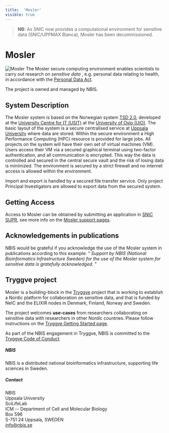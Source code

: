 ```yaml
---
title:  'Mosler'
visible: true
---
```

    

> **NB:** As SNIC now provides a computational environment for sensitive data (SNIC/UPPMAX Bianca), Mosler has been decommissioned. 

# Mosler

![Mosler](/assets/img/mosler.png) The Mosler secure computing environment enables scientists to carry out research on _sensitive data_ , e.g. personal data relating to health, in accordance with the [Personal Data Act](<http://www.regeringen.se/contentassets/87382a7887764e9995db186244b557e4/personal-data-protection>).

The project is owned and managed by NBIS.

## System Description

The Mosler system is based on the Norwegian system [TSD 2.0](<https://www.usit.uio.no/prosjekter/tsd20/>), developed at the [University Centre for IT (USIT)](<http://www.usit.uio.no/>) at the [University of Oslo (UiO)](<http://www.uio.no/>). The basic layout of the system is a secure centralised service at [Uppsala University](<http://www.uu.se/>) where data are stored. Within the secure environment a High Performance Computing (HPC) resource is provided for large jobs. All projects on the system will have their own set of virtual machines (VM). Users access their VM via a secured graphical terminal using two-factor authentication, and all communication is encrypted. This way the data is controlled and secured in the central secure vault and the risk of losing data is minimized. The environment is secured by a strict firewall and no internet access is allowed within the environment.

Import and export is handled by a secured file transfer service. Only project Principal Investigators are allowed to export data from the secured system.

## Getting Access

Access to Mosler can be obtained by submitting an application in [SNIC SUPR](<https://supr.snic.se/>), see more info on the [Mosler support pages](<moslerdoc/support.html>).

## Acknowledgements in publications

NBIS would be grateful if you acknowledge the use of the Mosler system in publications according to this example: “ _Support by NBIS (National Bioinformatics Infrastructure Sweden) for the use of the Mosler system for sensitive data is gratefully acknowledged._ ”

## Tryggve project

Mosler is a building-block in the [Tryggve](<https://wiki.neic.no/wiki/Tryggve>) project that is working to establish a Nordic platform for collaboration on sensitive data, and that is funded by NeIC and the ELIXIR nodes in Denmark, Finland, Norway and Sweden.

The project welcomes **use-cases** from researchers collaborating on sensitive data with researchers in other Nordic countries. Please follow instructions on the [Tryggve Getting Started page](<https://wiki.neic.no/wiki/Tryggve_Getting_Started>).

As part of the NBIS engagement in Tryggve, NBIS is committed to the [Tryggve Code of Conduct](</assets/doc/TryggveCodeofConduct.pdf>).

##### NBIS

NBIS is a distributed national bioinformatics infrastructure, supporting life sciences in Sweden.

##### Contact

NBIS  
Uppsala University  
SciLifeLab  
ICM -- Department of Cell and Molecular Biology  
Box 596  
S-751 24 Uppsala, SWEDEN  
info@nbis.se 
